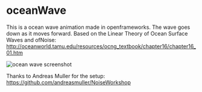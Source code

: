 # oceanWave
This is a ocean wave animation made in openframeworks. The wave goes down as it moves forward. 
Based on the Linear Theory of Ocean Surface Waves and ofNoise: http://oceanworld.tamu.edu/resources/ocng_textbook/chapter16/chapter16_01.htm

![ocean wave screenshot](https://github.com/advCodingG/oceanWave/blob/master/assets/screenshot.png)

Thanks to Andreas Muller for the setup: https://github.com/andreasmuller/NoiseWorkshop

